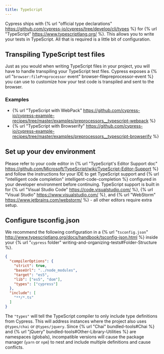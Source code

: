 ```yaml
---
title: TypeScript
---
```


Cypress ships with {% url "official type declarations" https://github.com/cypress-io/cypress/tree/develop/cli/types %} for {% url "TypeScript" https://www.typescriptlang.org/ %}. This allows you to write your tests in TypeScript. All that is required is a little bit of configuration.

## Transpiling TypeScript test files

Just as you would when writing TypeScript files in your project, you will have to handle transpiling your TypeScript test files. Cypress exposes a {% url "`browser:filePreprocessor` event" browser-filepreprocessor-event %} you can use to customize how your test code is transpiled and sent to the browser.

### Examples

- {% url "TypeScript with WebPack" https://github.com/cypress-io/cypress-example-recipes/tree/master/examples/preprocessors__typescript-webpack %}
- {% url "TypeScript with Browserify" https://github.com/cypress-io/cypress-example-recipes/tree/master/examples/preprocessors__typescript-browserify %}

## Set up your dev environment

Please refer to your code editor in {% url "TypeScript's Editor Support doc" https://github.com/Microsoft/TypeScript/wiki/TypeScript-Editor-Support %} and follow the instructions for your IDE to get TypeScript support and {% url "intelligent code completion" intelligent-code-completion %} configured in your developer environment before continuing. TypeScript support is built in for {% url "Visual Studio Code" https://code.visualstudio.com/ %}, {% url "Visual Studio" https://www.visualstudio.com/ %}, and {% url "WebStorm" https://www.jetbrains.com/webstorm/ %} - all other editors require extra setup.

## Configure tsconfig.json

We recommend the following configuration in a {% url "`tsconfig.json`" http://www.typescriptlang.org/docs/handbook/tsconfig-json.html %} inside your {% url "`cypress` folder" writing-and-organizing-tests#Folder-Structure %}.

```json
{
  "compilerOptions": {
    "strict": true,
    "baseUrl": "../node_modules",
    "target": "es5",
    "lib": ["es5", "dom"],
    "types": ["cypress"]
  },
  "include": [
    "**/*.ts"
  ]
}
```

The `"types"` will tell the TypeScript compiler to only include type definitions from Cypress. This will address instances where the project also uses `@types/chai` or `@types/jquery`. Since {% url "Chai" bundled-tools#Chai %} and {% url "jQuery" bundled-tools#Other-Library-Utilities %} are namespaces (globals), incompatible versions will cause the package manager (`yarn` or `npm`) to nest and include multiple definitions and cause conflicts.
